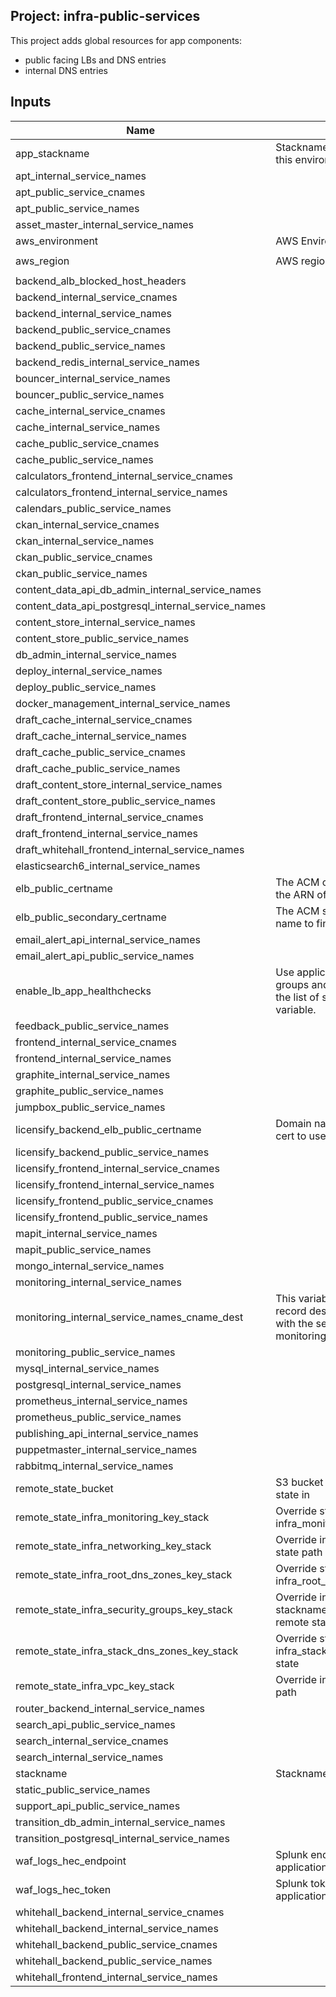 ## Project: infra-public-services

This project adds global resources for app components:
  - public facing LBs and DNS entries
  - internal DNS entries



## Inputs

| Name | Description | Type | Default | Required |
|------|-------------|:----:|:-----:|:-----:|
| app_stackname | Stackname of the app projects in this environment | string | `blue` | no |
| apt_internal_service_names |  | list | `<list>` | no |
| apt_public_service_cnames |  | list | `<list>` | no |
| apt_public_service_names |  | list | `<list>` | no |
| asset_master_internal_service_names |  | list | `<list>` | no |
| aws_environment | AWS Environment | string | - | yes |
| aws_region | AWS region | string | `eu-west-1` | no |
| backend_alb_blocked_host_headers |  | list | `<list>` | no |
| backend_internal_service_cnames |  | list | `<list>` | no |
| backend_internal_service_names |  | list | `<list>` | no |
| backend_public_service_cnames |  | list | `<list>` | no |
| backend_public_service_names |  | list | `<list>` | no |
| backend_redis_internal_service_names |  | list | `<list>` | no |
| bouncer_internal_service_names |  | list | `<list>` | no |
| bouncer_public_service_names |  | list | `<list>` | no |
| cache_internal_service_cnames |  | list | `<list>` | no |
| cache_internal_service_names |  | list | `<list>` | no |
| cache_public_service_cnames |  | list | `<list>` | no |
| cache_public_service_names |  | list | `<list>` | no |
| calculators_frontend_internal_service_cnames |  | list | `<list>` | no |
| calculators_frontend_internal_service_names |  | list | `<list>` | no |
| calendars_public_service_names |  | list | `<list>` | no |
| ckan_internal_service_cnames |  | list | `<list>` | no |
| ckan_internal_service_names |  | list | `<list>` | no |
| ckan_public_service_cnames |  | list | `<list>` | no |
| ckan_public_service_names |  | list | `<list>` | no |
| content_data_api_db_admin_internal_service_names |  | list | `<list>` | no |
| content_data_api_postgresql_internal_service_names |  | list | `<list>` | no |
| content_store_internal_service_names |  | list | `<list>` | no |
| content_store_public_service_names |  | list | `<list>` | no |
| db_admin_internal_service_names |  | list | `<list>` | no |
| deploy_internal_service_names |  | list | `<list>` | no |
| deploy_public_service_names |  | list | `<list>` | no |
| docker_management_internal_service_names |  | list | `<list>` | no |
| draft_cache_internal_service_cnames |  | list | `<list>` | no |
| draft_cache_internal_service_names |  | list | `<list>` | no |
| draft_cache_public_service_cnames |  | list | `<list>` | no |
| draft_cache_public_service_names |  | list | `<list>` | no |
| draft_content_store_internal_service_names |  | list | `<list>` | no |
| draft_content_store_public_service_names |  | list | `<list>` | no |
| draft_frontend_internal_service_cnames |  | list | `<list>` | no |
| draft_frontend_internal_service_names |  | list | `<list>` | no |
| draft_whitehall_frontend_internal_service_names |  | list | `<list>` | no |
| elasticsearch6_internal_service_names |  | list | `<list>` | no |
| elb_public_certname | The ACM cert domain name to find the ARN of | string | - | yes |
| elb_public_secondary_certname | The ACM secondary cert domain name to find the ARN of | string | - | yes |
| email_alert_api_internal_service_names |  | list | `<list>` | no |
| email_alert_api_public_service_names |  | list | `<list>` | no |
| enable_lb_app_healthchecks | Use application specific target groups and healthchecks based on the list of services in the cname variable. | string | `false` | no |
| feedback_public_service_names |  | list | `<list>` | no |
| frontend_internal_service_cnames |  | list | `<list>` | no |
| frontend_internal_service_names |  | list | `<list>` | no |
| graphite_internal_service_names |  | list | `<list>` | no |
| graphite_public_service_names |  | list | `<list>` | no |
| jumpbox_public_service_names |  | list | `<list>` | no |
| licensify_backend_elb_public_certname | Domain name (CN) of the ACM cert to use for licensify_backend. | string | - | yes |
| licensify_backend_public_service_names |  | list | `<list>` | no |
| licensify_frontend_internal_service_cnames |  | list | `<list>` | no |
| licensify_frontend_internal_service_names |  | list | `<list>` | no |
| licensify_frontend_public_service_cnames |  | list | `<list>` | no |
| licensify_frontend_public_service_names |  | list | `<list>` | no |
| mapit_internal_service_names |  | list | `<list>` | no |
| mapit_public_service_names |  | list | `<list>` | no |
| mongo_internal_service_names |  | list | `<list>` | no |
| monitoring_internal_service_names |  | list | `<list>` | no |
| monitoring_internal_service_names_cname_dest | This variable specifies the CNAME record destination to be associated with the service names defined in monitoring_internal_service_names | string | `alert` | no |
| monitoring_public_service_names |  | list | `<list>` | no |
| mysql_internal_service_names |  | list | `<list>` | no |
| postgresql_internal_service_names |  | list | `<list>` | no |
| prometheus_internal_service_names |  | list | `<list>` | no |
| prometheus_public_service_names |  | list | `<list>` | no |
| publishing_api_internal_service_names |  | list | `<list>` | no |
| puppetmaster_internal_service_names |  | list | `<list>` | no |
| rabbitmq_internal_service_names |  | list | `<list>` | no |
| remote_state_bucket | S3 bucket we store our terraform state in | string | - | yes |
| remote_state_infra_monitoring_key_stack | Override stackname path to infra_monitoring remote state | string | `` | no |
| remote_state_infra_networking_key_stack | Override infra_networking remote state path | string | `` | no |
| remote_state_infra_root_dns_zones_key_stack | Override stackname path to infra_root_dns_zones remote state | string | `` | no |
| remote_state_infra_security_groups_key_stack | Override infra_security_groups stackname path to infra_vpc remote state | string | `` | no |
| remote_state_infra_stack_dns_zones_key_stack | Override stackname path to infra_stack_dns_zones remote state | string | `` | no |
| remote_state_infra_vpc_key_stack | Override infra_vpc remote state path | string | `` | no |
| router_backend_internal_service_names |  | list | `<list>` | no |
| search_api_public_service_names |  | list | `<list>` | no |
| search_internal_service_cnames |  | list | `<list>` | no |
| search_internal_service_names |  | list | `<list>` | no |
| stackname | Stackname | string | - | yes |
| static_public_service_names |  | list | `<list>` | no |
| support_api_public_service_names |  | list | `<list>` | no |
| transition_db_admin_internal_service_names |  | list | `<list>` | no |
| transition_postgresql_internal_service_names |  | list | `<list>` | no |
| waf_logs_hec_endpoint | Splunk endpoint for shipping application firewall logs | string | - | yes |
| waf_logs_hec_token | Splunk token for shipping application firewall logs | string | - | yes |
| whitehall_backend_internal_service_cnames |  | list | `<list>` | no |
| whitehall_backend_internal_service_names |  | list | `<list>` | no |
| whitehall_backend_public_service_cnames |  | list | `<list>` | no |
| whitehall_backend_public_service_names |  | list | `<list>` | no |
| whitehall_frontend_internal_service_names |  | list | `<list>` | no |

